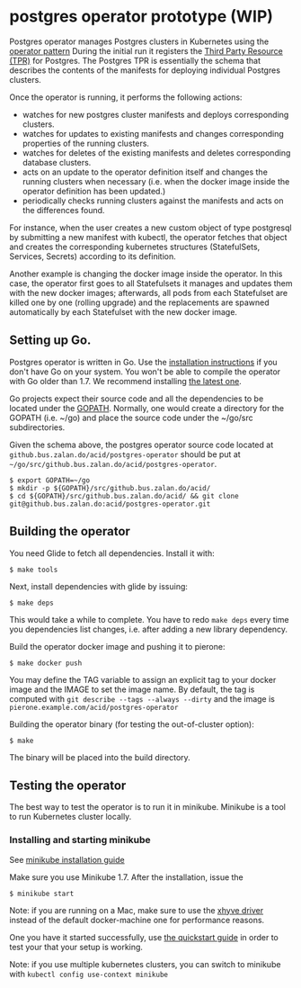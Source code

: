 # postgres operator prototype (WIP)

Postgres operator manages Postgres clusters in Kubernetes using the [operator pattern](https://coreos.com/blog/introducing-operators.html)
During the initial run it registers the [Third Party Resource (TPR)](https://kubernetes.io/docs/user-guide/thirdpartyresources/) for Postgres.
The Postgres TPR is essentially the schema that describes the contents of the manifests for deploying individual Postgres clusters.

Once the operator is running, it performs the following actions:

* watches for new postgres cluster manifests and deploys corresponding clusters.
* watches for updates to existing manifests and changes corresponding properties of the running clusters.
* watches for deletes of the existing manifests and deletes corresponding database clusters.
* acts on an update to the operator definition itself and changes the running clusters when necessary (i.e. when the docker image inside the operator definition has been updated.)
* periodically checks running clusters against the manifests and acts on the differences found.

For instance, when the user creates a new custom object of type postgresql by submitting a new manifest with kubectl, the operator fetches that object and creates the corresponding kubernetes structures (StatefulSets, Services, Secrets) according to its definition.

Another example is changing the docker image inside the operator. In this case, the operator first goes to all Statefulsets
it manages and updates them with the new docker images; afterwards, all pods from each Statefulset are killed one by one
(rolling upgrade) and the replacements are spawned automatically by each Statefulset with the new docker image.

## Setting up Go.

Postgres operator is written in Go. Use the [installation instructions](https://golang.org/doc/install#install) if you don't have Go on your system.
You won't be able to compile the operator with Go older than 1.7. We recommend installing [the latest one](https://golang.org/dl/).

Go projects expect their source code and all the dependencies to be located under the [GOPATH](https://github.com/golang/go/wiki/GOPATH).
Normally, one would create a directory for the GOPATH (i.e. ~/go) and place the source code under the ~/go/src subdirectories.

Given the schema above, the postgres operator source code located at `github.bus.zalan.do/acid/postgres-operator` should be put at
`~/go/src/github.bus.zalan.do/acid/postgres-operator`.

    $ export GOPATH=~/go
    $ mkdir -p ${GOPATH}/src/github.bus.zalan.do/acid/
    $ cd ${GOPATH}/src/github.bus.zalan.do/acid/ && git clone git@github.bus.zalan.do:acid/postgres-operator.git


## Building the operator

You need Glide to fetch all dependencies. Install it with:

    $ make tools

Next, install dependencies with glide by issuing:

    $ make deps

This would take a while to complete. You have to redo `make deps` every time you dependencies list changes, i.e. after adding a new library dependency.

Build the operator docker image and pushing it to pierone:

    $ make docker push

You may define the TAG variable to assign an explicit tag to your docker image and the IMAGE to set the image name.
By default, the tag is computed with `git describe --tags --always --dirty` and the image is `pierone.example.com/acid/postgres-operator`

Building the operator binary (for testing the out-of-cluster option):

    $ make

The binary will be placed into the build directory.

## Testing the operator

The best way to test the operator is to run it in minikube. Minikube is a tool to run Kubernetes cluster locally.

### Installing and starting minikube

See [minikube installation guide](https://github.com/kubernetes/minikube/releases)

Make sure you use Minikube 1.7.
After the installation, issue the

    $ minikube start

Note: if you are running on a Mac, make sure to use the [xhyve driver](https://github.com/kubernetes/minikube/blob/master/DRIVERS.md#xhyve-driver)
instead of the default docker-machine one for performance reasons.

One you have it started successfully, use [the quickstart guide](https://github.com/kubernetes/minikube#quickstart) in order
to test your that your setup is working.

Note: if you use multiple kubernetes clusters, you can switch to minikube with `kubectl config use-context minikube`